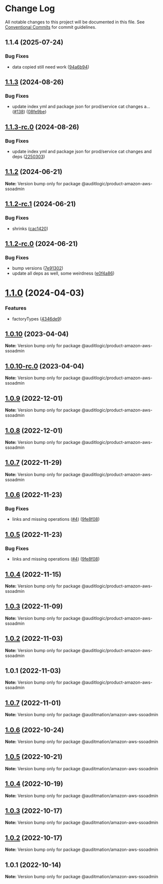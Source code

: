 # Change Log

All notable changes to this project will be documented in this file.
See [Conventional Commits](https://conventionalcommits.org) for commit guidelines.

## 1.1.4 (2025-07-24)


### Bug Fixes

* data copied still need work ([94a6b94](https://github.com/zerobias-org/product/commit/94a6b942fb0516367548599d739529536132755a))





## [1.1.3](https://github.com/auditlogic/product/compare/@auditlogic/product-amazon-aws-ssoadmin@1.1.2...@auditlogic/product-amazon-aws-ssoadmin@1.1.3) (2024-08-26)


### Bug Fixes

* update index yml and package json for prod/service cat changes a… ([#138](https://github.com/auditlogic/product/issues/138)) ([08fe9be](https://github.com/auditlogic/product/commit/08fe9beb1c8457462a19bc69caa02e6212d97e1a))





## [1.1.3-rc.0](https://github.com/auditlogic/product/compare/@auditlogic/product-amazon-aws-ssoadmin@1.1.2...@auditlogic/product-amazon-aws-ssoadmin@1.1.3-rc.0) (2024-08-26)


### Bug Fixes

* update index yml and package json for prod/service cat changes and deps ([2250303](https://github.com/auditlogic/product/commit/225030363a363608240135b7ebed386b28f01e4b))





## [1.1.2](https://github.com/auditlogic/product/compare/@auditlogic/product-amazon-aws-ssoadmin@1.1.2-rc.1...@auditlogic/product-amazon-aws-ssoadmin@1.1.2) (2024-06-21)

**Note:** Version bump only for package @auditlogic/product-amazon-aws-ssoadmin





## [1.1.2-rc.1](https://github.com/auditlogic/product/compare/@auditlogic/product-amazon-aws-ssoadmin@1.1.2-rc.0...@auditlogic/product-amazon-aws-ssoadmin@1.1.2-rc.1) (2024-06-21)


### Bug Fixes

* shrinks ([cac1420](https://github.com/auditlogic/product/commit/cac14200fefcd8183ab69fe89a47bd3f70f563e9))





## [1.1.2-rc.0](https://github.com/auditlogic/product/compare/@auditlogic/product-amazon-aws-ssoadmin@1.1.0...@auditlogic/product-amazon-aws-ssoadmin@1.1.2-rc.0) (2024-06-21)


### Bug Fixes

* bump versions ([7e91302](https://github.com/auditlogic/product/commit/7e913023b8b312150ed7762c32fbbe616be71de5))
* update all deps as well, some weirdness ([e0f4a86](https://github.com/auditlogic/product/commit/e0f4a864714e2d3de6bbf3da014d5312fe53be2f))





# [1.1.0](https://github.com/auditlogic/product/compare/@auditlogic/product-amazon-aws-ssoadmin@1.0.10...@auditlogic/product-amazon-aws-ssoadmin@1.1.0) (2024-04-03)


### Features

* factoryTypes ([4346de9](https://github.com/auditlogic/product/commit/4346de92693aee892fccf725338ffc7b80ab182b))





## [1.0.10](https://github.com/auditlogic/product/compare/@auditlogic/product-amazon-aws-ssoadmin@1.0.9...@auditlogic/product-amazon-aws-ssoadmin@1.0.10) (2023-04-04)

**Note:** Version bump only for package @auditlogic/product-amazon-aws-ssoadmin





## [1.0.10-rc.0](https://github.com/auditlogic/product/compare/@auditlogic/product-amazon-aws-ssoadmin@1.0.9...@auditlogic/product-amazon-aws-ssoadmin@1.0.10-rc.0) (2023-04-04)

**Note:** Version bump only for package @auditlogic/product-amazon-aws-ssoadmin





## [1.0.9](https://github.com/auditlogic/product/compare/@auditlogic/product-amazon-aws-ssoadmin@1.0.8...@auditlogic/product-amazon-aws-ssoadmin@1.0.9) (2022-12-01)

**Note:** Version bump only for package @auditlogic/product-amazon-aws-ssoadmin





## [1.0.8](https://github.com/auditlogic/product/compare/@auditlogic/product-amazon-aws-ssoadmin@1.0.7...@auditlogic/product-amazon-aws-ssoadmin@1.0.8) (2022-12-01)

**Note:** Version bump only for package @auditlogic/product-amazon-aws-ssoadmin





## [1.0.7](https://github.com/auditlogic/product/compare/@auditlogic/product-amazon-aws-ssoadmin@1.0.6...@auditlogic/product-amazon-aws-ssoadmin@1.0.7) (2022-11-29)

**Note:** Version bump only for package @auditlogic/product-amazon-aws-ssoadmin





## [1.0.6](https://github.com/auditlogic/product/compare/@auditlogic/product-amazon-aws-ssoadmin@1.0.4...@auditlogic/product-amazon-aws-ssoadmin@1.0.6) (2022-11-23)


### Bug Fixes

* links and missing operations ([#4](https://github.com/auditlogic/product/issues/4)) ([9fe8f08](https://github.com/auditlogic/product/commit/9fe8f08fe7c57fdb79f991ac35bd6ac2e7dcad38))





## [1.0.5](https://github.com/auditlogic/product/compare/@auditlogic/product-amazon-aws-ssoadmin@1.0.4...@auditlogic/product-amazon-aws-ssoadmin@1.0.5) (2022-11-23)


### Bug Fixes

* links and missing operations ([#4](https://github.com/auditlogic/product/issues/4)) ([9fe8f08](https://github.com/auditlogic/product/commit/9fe8f08fe7c57fdb79f991ac35bd6ac2e7dcad38))





## [1.0.4](https://github.com/auditlogic/product/compare/@auditlogic/product-amazon-aws-ssoadmin@1.0.3...@auditlogic/product-amazon-aws-ssoadmin@1.0.4) (2022-11-15)

**Note:** Version bump only for package @auditlogic/product-amazon-aws-ssoadmin





## [1.0.3](https://github.com/auditlogic/product/compare/@auditlogic/product-amazon-aws-ssoadmin@1.0.2...@auditlogic/product-amazon-aws-ssoadmin@1.0.3) (2022-11-09)

**Note:** Version bump only for package @auditlogic/product-amazon-aws-ssoadmin





## [1.0.2](https://github.com/auditlogic/product/compare/@auditlogic/product-amazon-aws-ssoadmin@1.0.1...@auditlogic/product-amazon-aws-ssoadmin@1.0.2) (2022-11-03)

**Note:** Version bump only for package @auditlogic/product-amazon-aws-ssoadmin





## 1.0.1 (2022-11-03)

**Note:** Version bump only for package @auditlogic/product-amazon-aws-ssoadmin





## [1.0.7](https://github.com/auditmation/store-content/compare/@auditmation/amazon-aws-ssoadmin@1.0.6...@auditmation/amazon-aws-ssoadmin@1.0.7) (2022-11-01)

**Note:** Version bump only for package @auditmation/amazon-aws-ssoadmin





## [1.0.6](https://github.com/auditmation/store-content/compare/@auditmation/amazon-aws-ssoadmin@1.0.5...@auditmation/amazon-aws-ssoadmin@1.0.6) (2022-10-24)

**Note:** Version bump only for package @auditmation/amazon-aws-ssoadmin





## [1.0.5](https://github.com/auditmation/store-content/compare/@auditmation/amazon-aws-ssoadmin@1.0.4...@auditmation/amazon-aws-ssoadmin@1.0.5) (2022-10-21)

**Note:** Version bump only for package @auditmation/amazon-aws-ssoadmin





## [1.0.4](https://github.com/auditmation/store-content/compare/@auditmation/amazon-aws-ssoadmin@1.0.3...@auditmation/amazon-aws-ssoadmin@1.0.4) (2022-10-19)

**Note:** Version bump only for package @auditmation/amazon-aws-ssoadmin





## [1.0.3](https://github.com/auditmation/store-content/compare/@auditmation/amazon-aws-ssoadmin@1.0.2...@auditmation/amazon-aws-ssoadmin@1.0.3) (2022-10-17)

**Note:** Version bump only for package @auditmation/amazon-aws-ssoadmin





## [1.0.2](https://github.com/auditmation/store-content/compare/@auditmation/amazon-aws-ssoadmin@1.0.1...@auditmation/amazon-aws-ssoadmin@1.0.2) (2022-10-17)

**Note:** Version bump only for package @auditmation/amazon-aws-ssoadmin





## 1.0.1 (2022-10-14)

**Note:** Version bump only for package @auditmation/amazon-aws-ssoadmin
